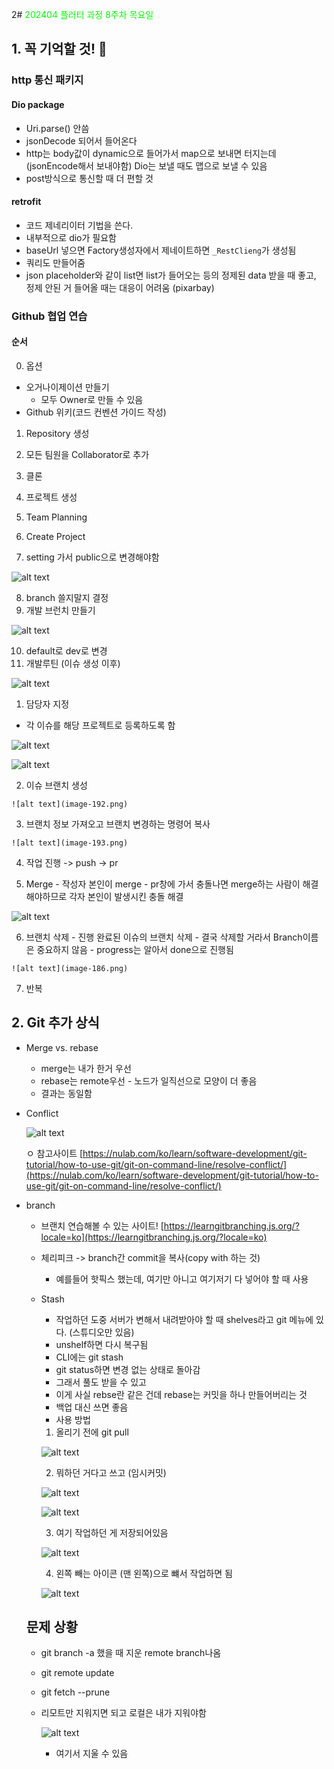 2# <span style="color:lime">202404 플러터 과정 8주차 목요일</span>   

## 1. 꼭 기억할 것! 🏅
### http 통신 패키지
#### Dio package
- Uri.parse() 안씀
- jsonDecode 되어서 들어온다
- http는 body값이 dynamic으로 들어가서 map으로 보내면 터지는데
(jsonEncode해서 보내야함)
Dio는 보낼 때도 맵으로 보낼 수 있음
- post방식으로 통신할 때 더 편할 것 

#### retrofit
- 코드 제네리이터 기법을 쓴다.
- 내부적으로 dio가 필요함
- baseUrl 넣으면 Factory생성자에서 제네이트하면 `_RestClieng`가 생성됨
- 쿼리도 만들어줌
- json placeholder와 같이 list면 list가 들어오는 등의 정제된 data 받을 때 좋고, 
정제 안된 거 들어올 때는 대응이 어려움 (pixarbay)

### Github 협업 연습
#### 순서
0. 옵션 
  - 오거나이제이션 만들기
    - 모두 Owner로 만들 수 있음
  - Github 위키(코드 컨벤션 가이드 작성)

1. Repository 생성

2. 모든 팀원을 Collaborator로 추가 
3. 클론
4. 프로젝트 생성
5. Team Planning
6. Create Project
7. setting 가서 public으로 변경해야함

  ![alt text](image-187.png)

8. branch 쓸지말지 결정
9. 개발 브런치 만들기

  ![alt text](image-188.png)

10. default로 dev로 변경
11. 개발루틴 (이슈 생성 이후)

  ![alt text](image-189.png)

  1. 담당자 지정
  - 각 이슈를 해당 프로젝트로 등록하도록 함

  ![alt text](image-190.png)

  ![alt text](image-191.png)

  2. 이슈 브랜치 생성
    
    ![alt text](image-192.png)

  3. 브랜치 정보 가져오고 브랜치 변경하는 명령어 복사

    ![alt text](image-193.png)

  4. 작업 진행 -> push -> pr
      
    
  5. Merge
    - 작성자 본인이 merge
    - pr창에 가서 충돌나면 merge하는 사람이 해결해야하므로 각자 본인이 발생시킨 충돌 해결

  ![alt text](image-194.png)

    
  6. 브랜치 삭제
    - 진행 완료된 이슈의 브랜치 삭제
    - 결국 삭제할 거라서 Branch이름은 중요하지 않음
    - progress는 알아서 done으로 진행됨

    ![alt text](image-186.png)

  7. 반복




## 2. Git 추가 상식

- Merge vs. rebase

  - merge는 내가 한거 우선 
  - rebase는 remote우선 - 노드가 일직선으로 모양이 더 좋음
  - 결과는 동일함

- Conflict

  ![alt text](image-195.png)

  ㅇ 참고사이트
  [https://nulab.com/ko/learn/software-development/git-tutorial/how-to-use-git/git-on-command-line/resolve-conflict/](https://nulab.com/ko/learn/software-development/git-tutorial/how-to-use-git/git-on-command-line/resolve-conflict/)

- branch
  
  - 브랜치 연습해볼 수 있는 사이트!
  [https://learngitbranching.js.org/?locale=ko](https://learngitbranching.js.org/?locale=ko)

  - 체리피크 -> branch간 commit을 복사(copy with 하는 것)
    - 예를들어 핫픽스 했는데, 여기만 아니고 여기저기 다 넣어야 할 때 사용

  - Stash

    - 작업하던 도중 서버가 변해서 내려받아야 할 때 shelves라고 git 메뉴에 있다. (스튜디오만 있음)
    - unshelf하면 다시 복구됨
    - CLI에는  git stash
    - git status하면 변경 없는 상태로 돌아감
    - 그래서 풀도 받을 수 있고
    - 이게 사실 rebse란 같은 건데 rebase는 커밋을 하나 만들어버리는 것
    - 백업 대신 쓰면 좋음
    - 사용 방법
    1. 올리기 전에 git pull

      ![alt text](image-196.png)

    2. 뭐하던 거다고 쓰고 (임시커밋)

      ![alt text](image-197.png)

      ![alt text](image-198.png)

    3. 여기 작업하던 게 저장되어있음

      ![alt text](image-199.png)

    4. 왼쪽 빼는 아이콘 (맨 왼쪽)으로 뺴서 작업하면 됨

      ![alt text](image-200.png)

  ## 문제 상황

  - git branch -a 했을 때 지운 remote branch나옴

  - git remote update

  - git fetch --prune

  - 리모트만 지워지면 되고 로컬은 내가 지워야함

    ![alt text](image-201.png)

    - 여기서 지울 수 있음
    